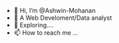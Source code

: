 - 👋 Hi, I’m @Ashwin-Mohanan
- 👀 A Web Develoment/Data analyst 
- 🌱 Exploring....
- 📫 How to reach me ...

<!---
Ashwin-Mohanan/Ashwin-Mohanan is a ✨ special ✨ repository because its `README.md` (this file) appears on your GitHub profile.
You can click the Preview link to take a look at your changes.
--->
